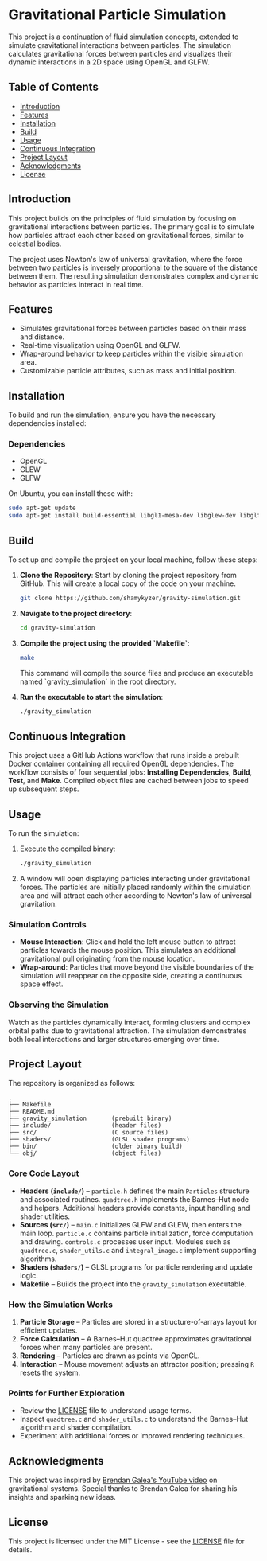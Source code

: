
# Gravitational Particle Simulation

This project is a continuation of fluid simulation concepts, extended to simulate gravitational interactions between particles. The simulation calculates gravitational forces between particles and visualizes their dynamic interactions in a 2D space using OpenGL and GLFW.

## Table of Contents

- [Introduction](#introduction)
- [Features](#features)
- [Installation](#installation)
- [Build](#build)
- [Usage](#usage)
- [Continuous Integration](#continuous-integration)
- [Project Layout](#project-layout)
- [Acknowledgments](#acknowledgments)
- [License](#license)

## Introduction

This project builds on the principles of fluid simulation by focusing on gravitational interactions between particles. The primary goal is to simulate how particles attract each other based on gravitational forces, similar to celestial bodies.

The project uses Newton's law of universal gravitation, where the force between two particles is inversely proportional to the square of the distance between them. The resulting simulation demonstrates complex and dynamic behavior as particles interact in real time.

## Features

- Simulates gravitational forces between particles based on their mass and distance.
- Real-time visualization using OpenGL and GLFW.
- Wrap-around behavior to keep particles within the visible simulation area.
- Customizable particle attributes, such as mass and initial position.

## Installation

To build and run the simulation, ensure you have the necessary dependencies installed:

### Dependencies

- OpenGL
- GLEW
- GLFW

On Ubuntu, you can install these with:

```bash
sudo apt-get update
sudo apt-get install build-essential libgl1-mesa-dev libglew-dev libglfw3-dev
```

## Build

To set up and compile the project on your local machine, follow these steps:

1. **Clone the Repository**: Start by cloning the project repository from GitHub. This will create a local copy of the code on your machine.

   ```bash
   git clone https://github.com/shamykyzer/gravity-simulation.git
   ```

2. **Navigate to the project directory**:

   ```bash
   cd gravity-simulation
   ```

3. **Compile the project using the provided \`Makefile\`**:

   ```bash
   make
   ```

   This command will compile the source files and produce an executable named \`gravity_simulation\` in the root directory.

4. **Run the executable to start the simulation**:

   ```bash
   ./gravity_simulation
   ```

## Continuous Integration

This project uses a GitHub Actions workflow that runs inside a prebuilt Docker
container containing all required OpenGL dependencies. The workflow consists of
four sequential jobs: **Installing Dependencies**, **Build**, **Test**, and
**Make**. Compiled object files are cached between jobs to speed up subsequent
steps.

## Usage

To run the simulation:

1. Execute the compiled binary:

   ```bash
   ./gravity_simulation
   ```

2. A window will open displaying particles interacting under gravitational forces. The particles are initially placed randomly within the simulation area and will attract each other according to Newton's law of universal gravitation.

### Simulation Controls

- **Mouse Interaction**: Click and hold the left mouse button to attract particles towards the mouse position. This simulates an additional gravitational pull originating from the mouse location.
- **Wrap-around**: Particles that move beyond the visible boundaries of the simulation will reappear on the opposite side, creating a continuous space effect.

### Observing the Simulation

Watch as the particles dynamically interact, forming clusters and complex orbital paths due to gravitational attraction. The simulation demonstrates both local interactions and larger structures emerging over time.

## Project Layout

The repository is organized as follows:

```
.
├── Makefile
├── README.md
├── gravity_simulation       (prebuilt binary)
├── include/                 (header files)
├── src/                     (C source files)
├── shaders/                 (GLSL shader programs)
├── bin/                     (older binary build)
└── obj/                     (object files)
```

### Core Code Layout

- **Headers (`include/`)** – `particle.h` defines the main `Particles` structure and associated routines. `quadtree.h` implements the Barnes–Hut node and helpers. Additional headers provide constants, input handling and shader utilities.
- **Sources (`src/`)** – `main.c` initializes GLFW and GLEW, then enters the main loop. `particle.c` contains particle initialization, force computation and drawing. `controls.c` processes user input. Modules such as `quadtree.c`, `shader_utils.c` and `integral_image.c` implement supporting algorithms.
- **Shaders (`shaders/`)** – GLSL programs for particle rendering and update logic.
- **Makefile** – Builds the project into the `gravity_simulation` executable.

### How the Simulation Works
1. **Particle Storage** – Particles are stored in a structure-of-arrays layout for efficient updates.
2. **Force Calculation** – A Barnes–Hut quadtree approximates gravitational forces when many particles are present.
3. **Rendering** – Particles are drawn as points via OpenGL.
4. **Interaction** – Mouse movement adjusts an attractor position; pressing `R` resets the system.

### Points for Further Exploration
 - Review the [LICENSE](LICENSE) file to understand usage terms.
- Inspect `quadtree.c` and `shader_utils.c` to understand the Barnes–Hut algorithm and shader compilation.
- Experiment with additional forces or improved rendering techniques.

## Acknowledgments

This project was inspired by [Brendan Galea's YouTube video](https://www.youtube.com/watch?v=GjbcvqEOIuE&ab_channel=BrendanGalea) on gravitational systems. Special thanks to Brendan Galea for sharing his insights and sparking new ideas.

## License

This project is licensed under the MIT License - see the [LICENSE](LICENSE) file for details.

